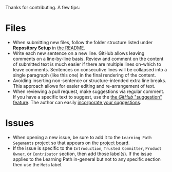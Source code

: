 Thanks for contributing.  A few tips:

# Files

* When submitting new files, follow the folder structure listed under **Repository Setup** in [the README](./README.md).
* Write each new sentence on a new line.
GitHub allows leaving comments on a line-by-line basis.
Review and comment on the content of submitted text is much easier if there are multiple lines on-which to leave comments.
Sentences on consecutive lines will be collapsed into a single paragraph (like this one) in the final rendering of the content.
* Avoiding inserting non-sentence or structure-intended extra line breaks.
This approach allows for easier editing and re-arrangement of text.
* When reviewing a pull request, make suggestions via regular comment.
If you have a specific text to suggest, use the [the _GitHub_ "suggestion" feature][suggestion feature].
The author can easily [incorporate your suggestions][incorporate suggestions].

# Issues

* When opening a new issue, be sure to add it to the `Learning Path Segements` project so that appears on the [project board].
* If the issue is specific to the `Introduction`, `Trusted Committer`, `Product Owner`, or `Contributor` section, then add those label(s).
If the issue applies to the Learning Path in-general but not to any specific section then use the `Meta` label.

[suggestion feature]: https://help.github.com/articles/commenting-on-a-pull-request/#adding-line-comments-to-a-pull-request
[incorporate suggestions]: https://help.github.com/articles/incorporating-feedback-in-your-pull-request/
[project board]: https://github.com/InnerSourceCommons/InnerSourceLearningPath/projects/1
